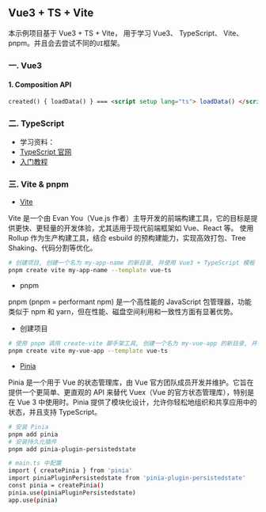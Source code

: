 ## Vue3 + TS + Vite

本示例项目基于 Vue3 + TS + Vite， 用于学习 Vue3、 TypeScript、 Vite、 pnpm。并且会去尝试不同的`UI`框架。

### 一. Vue3 

#### 1. Composition API
```md
created() { loadData() } === <script setup lang="ts"> loadData() </script>
```

### 二. TypeScript

- 学习资料：
- <a href="https://www.typescriptlang.org/docs/handbook/typescript-in-5-minutes.html" target="_blank">TypeScript 官网</a>
- <a href="https://ts.xcatliu.com/" target="_blank">入门教程</a>

### 三. Vite & pnpm

- <a href="https://cn.vite.dev/" target="_blank">Vite</a>

Vite 是一个由 Evan You（Vue.js 作者）主导开发的前端构建工具，它的目标是提供更快、更轻量的开发体验，尤其适用于现代前端框架如 Vue、React 等。
使用 Rollup 作为生产构建工具，结合 esbuild 的预构建能力，实现高效打包、Tree Shaking、代码分割等优化。
```bash
# 创建项目, 创建一个名为 my-app-name 的新目录, 并使用 Vue3 + TypeScript 模板
pnpm create vite my-app-name --template vue-ts
```

- pnpm

pnpm (pnpm = performant npm) 是一个高性能的 JavaScript 包管理器，功能类似于 npm 和 yarn，但在性能、磁盘空间利用和一致性方面有显著优势。

- 创建项目

```bash
# 使用 pnpm 调用 create-vite 脚手架工具, 创建一个名为 my-vue-app 的新目录, 并使用 Vue3 + TypeScript 模板
pnpm create vite my-vue-app --template vue-ts
```

- [Pinia](https://pinia.vuejs.org/zh)

Pinia 是一个用于 Vue 的状态管理库，由 Vue 官方团队成员开发并维护。它旨在提供一个更简单、更直观的 API 来替代 Vuex（Vue 的官方状态管理库），特别是在 Vue 3 中使用时。Pinia 提供了模块化设计，允许你轻松地组织和共享应用中的状态，并且支持 TypeScript。

```bash
# 安装 Pinia
pnpm add pinia
# 安装持久化插件
pnpm add pinia-plugin-persistedstate

# main.ts 中配置
import { createPinia } from 'pinia'
import piniaPluginPersistedstate from 'pinia-plugin-persistedstate'
const pinia = createPinia()
pinia.use(piniaPluginPersistedstate) 
app.use(pinia)
```
